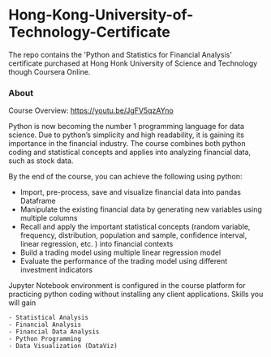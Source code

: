 # Hong-Kong-University-of-Technology-Certificate
The repo contains the 'Python and Statistics for Financial Analysis' certificate purchased at Hong Honk University of Science and Technology though Coursera Online. 

### About
Course Overview: https://youtu.be/JgFV5qzAYno

Python is now becoming the number 1 programming language for data science. Due to python’s simplicity and high readability, it is gaining its importance in the financial industry.  The course combines both python coding and statistical concepts and applies into analyzing financial data, such as stock data.

By the end of the course, you can achieve the following using python:
- Import, pre-process, save and visualize financial data into pandas Dataframe
- Manipulate the existing financial data by generating new variables using multiple columns
- Recall and apply the important statistical concepts (random variable, frequency, distribution, population and sample, confidence interval, linear regression, etc. ) into financial contexts
- Build a trading model using multiple linear regression model 
- Evaluate the performance of the trading model using different investment indicators

Jupyter Notebook environment is configured in the course platform for practicing python coding without installing any client applications.
Skills you will gain

    - Statistical Analysis
    - Financial Analysis
    - Financial Data Analysis
    - Python Programming
    - Data Visualization (DataViz)
